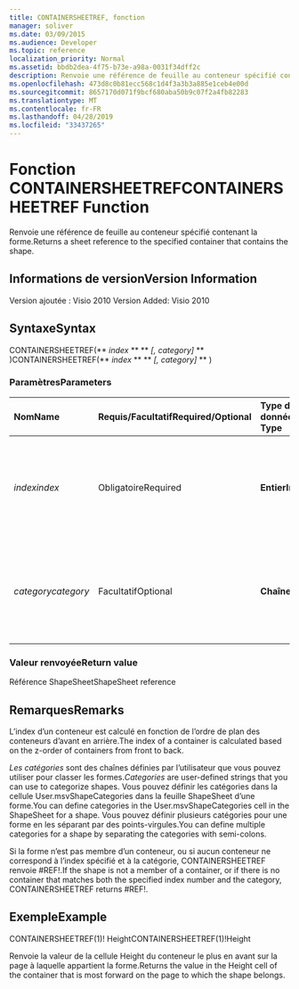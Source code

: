 ```yaml
---
title: CONTAINERSHEETREF, fonction
manager: soliver
ms.date: 03/09/2015
ms.audience: Developer
ms.topic: reference
localization_priority: Normal
ms.assetid: bbdb2dea-4f75-b73e-a98a-0031f34dff2c
description: Renvoie une référence de feuille au conteneur spécifié contenant la forme.
ms.openlocfilehash: 473d8c0b81ecc568c1d4f3a3b3a885e1ceb4e00d
ms.sourcegitcommit: 8657170d071f9bcf680aba50b9c07f2a4fb82283
ms.translationtype: MT
ms.contentlocale: fr-FR
ms.lasthandoff: 04/28/2019
ms.locfileid: "33437265"
---
```

# <a name="containersheetref-function"></a><span data-ttu-id="c27e1-103">Fonction CONTAINERSHEETREF</span><span class="sxs-lookup"><span data-stu-id="c27e1-103">CONTAINERSHEETREF Function</span></span>

<span data-ttu-id="c27e1-104">Renvoie une référence de feuille au conteneur spécifié contenant la forme.</span><span class="sxs-lookup"><span data-stu-id="c27e1-104">Returns a sheet reference to the specified container that contains the shape.</span></span>
  
## <a name="version-information"></a><span data-ttu-id="c27e1-105">Informations de version</span><span class="sxs-lookup"><span data-stu-id="c27e1-105">Version Information</span></span>

<span data-ttu-id="c27e1-106">Version ajoutée : Visio 2010
</span><span class="sxs-lookup"><span data-stu-id="c27e1-106">Version Added: Visio 2010</span></span> 
  
## <a name="syntax"></a><span data-ttu-id="c27e1-107">Syntaxe</span><span class="sxs-lookup"><span data-stu-id="c27e1-107">Syntax</span></span>

<span data-ttu-id="c27e1-108">CONTAINERSHEETREF(\*\* *index* \*\* \*\* *[, category]* \*\* )</span><span class="sxs-lookup"><span data-stu-id="c27e1-108">CONTAINERSHEETREF(\*\* *index* \*\* \*\* *[, category]* \*\* )</span></span> 
  
### <a name="parameters"></a><span data-ttu-id="c27e1-109">Paramètres</span><span class="sxs-lookup"><span data-stu-id="c27e1-109">Parameters</span></span>

|<span data-ttu-id="c27e1-110">**Nom**</span><span class="sxs-lookup"><span data-stu-id="c27e1-110">**Name**</span></span>|<span data-ttu-id="c27e1-111">**Requis/Facultatif**</span><span class="sxs-lookup"><span data-stu-id="c27e1-111">**Required/Optional**</span></span>|<span data-ttu-id="c27e1-112">**Type de données**</span><span class="sxs-lookup"><span data-stu-id="c27e1-112">**Data Type**</span></span>|<span data-ttu-id="c27e1-113">**Description**</span><span class="sxs-lookup"><span data-stu-id="c27e1-113">**Description**</span></span>|
|:-----|:-----|:-----|:-----|
| <span data-ttu-id="c27e1-114">_index_</span><span class="sxs-lookup"><span data-stu-id="c27e1-114">_index_</span></span> <br/> |<span data-ttu-id="c27e1-115">Obligatoire</span><span class="sxs-lookup"><span data-stu-id="c27e1-115">Required</span></span>  <br/> |<span data-ttu-id="c27e1-116">**Entier**</span><span class="sxs-lookup"><span data-stu-id="c27e1-116">**Integer**</span></span> <br/> |<span data-ttu-id="c27e1-117">Index de base 1 du conteneur.</span><span class="sxs-lookup"><span data-stu-id="c27e1-117">The 1-based index of the container.</span></span> <span data-ttu-id="c27e1-118">Voir la section Remarques pour plus d’informations.</span><span class="sxs-lookup"><span data-stu-id="c27e1-118">See Remarks for more information.</span></span>  <br/> |
| <span data-ttu-id="c27e1-119">_category_</span><span class="sxs-lookup"><span data-stu-id="c27e1-119">_category_</span></span> <br/> |<span data-ttu-id="c27e1-120">Facultatif</span><span class="sxs-lookup"><span data-stu-id="c27e1-120">Optional</span></span>  <br/> |<span data-ttu-id="c27e1-121">**Chaîne**</span><span class="sxs-lookup"><span data-stu-id="c27e1-121">**String**</span></span> <br/> |<span data-ttu-id="c27e1-122">Catégorie du conteneur.</span><span class="sxs-lookup"><span data-stu-id="c27e1-122">The category of the container.</span></span> <span data-ttu-id="c27e1-123">Voir la section Remarques pour plus d’informations.</span><span class="sxs-lookup"><span data-stu-id="c27e1-123">See Remarks for more information.</span></span>  <br/> |
   
### <a name="return-value"></a><span data-ttu-id="c27e1-124">Valeur renvoyée</span><span class="sxs-lookup"><span data-stu-id="c27e1-124">Return value</span></span>

<span data-ttu-id="c27e1-125">Référence ShapeSheet</span><span class="sxs-lookup"><span data-stu-id="c27e1-125">ShapeSheet reference</span></span>
  
## <a name="remarks"></a><span data-ttu-id="c27e1-126">Remarques</span><span class="sxs-lookup"><span data-stu-id="c27e1-126">Remarks</span></span>

<span data-ttu-id="c27e1-127">L’index d’un conteneur est calculé en fonction de l’ordre de plan des conteneurs d’avant en arrière.</span><span class="sxs-lookup"><span data-stu-id="c27e1-127">The index of a container is calculated based on the z-order of containers from front to back.</span></span>
  
 <span data-ttu-id="c27e1-128">*Les catégories*  sont des chaînes définies par l’utilisateur que vous pouvez utiliser pour classer les formes.</span><span class="sxs-lookup"><span data-stu-id="c27e1-128">*Categories*  are user-defined strings that you can use to categorize shapes.</span></span> <span data-ttu-id="c27e1-129">Vous pouvez définir les catégories dans la cellule User.msvShapeCategories dans la feuille ShapeSheet d’une forme.</span><span class="sxs-lookup"><span data-stu-id="c27e1-129">You can define categories in the User.msvShapeCategories cell in the ShapeSheet for a shape.</span></span> <span data-ttu-id="c27e1-130">Vous pouvez définir plusieurs catégories pour une forme en les séparant par des points-virgules.</span><span class="sxs-lookup"><span data-stu-id="c27e1-130">You can define multiple categories for a shape by separating the categories with semi-colons.</span></span> 
  
<span data-ttu-id="c27e1-131">Si la forme n’est pas membre d’un conteneur, ou si aucun conteneur ne correspond à l’index spécifié et à la catégorie, CONTAINERSHEETREF renvoie #REF!.</span><span class="sxs-lookup"><span data-stu-id="c27e1-131">If the shape is not a member of a container, or if there is no container that matches both the specified index number and the category, CONTAINERSHEETREF returns #REF!.</span></span>
  
## <a name="example"></a><span data-ttu-id="c27e1-132">Exemple</span><span class="sxs-lookup"><span data-stu-id="c27e1-132">Example</span></span>

<span data-ttu-id="c27e1-133">CONTAINERSHEETREF(1)! Height</span><span class="sxs-lookup"><span data-stu-id="c27e1-133">CONTAINERSHEETREF(1)!Height</span></span> 
  
<span data-ttu-id="c27e1-134">Renvoie la valeur de la cellule Height du conteneur le plus en avant sur la page à laquelle appartient la forme.</span><span class="sxs-lookup"><span data-stu-id="c27e1-134">Returns the value in the Height cell of the container that is most forward on the page to which the shape belongs.</span></span> 
  

